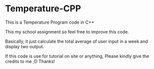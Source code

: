 # Temperature-CPP
This is a Temperature Program code in C++

This my school assignment so feel free to improve this code.

Basically, it just calculate the total average of user input in a week and display two output.

If this code is use for tutorial on site or anything, Please kindly give the credits to me ;D
Thanks!
